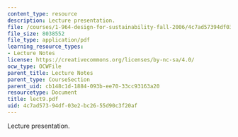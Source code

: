 ```yaml
---
content_type: resource
description: Lecture presentation.
file: /courses/1-964-design-for-sustainability-fall-2006/4c7ad57394df03e2bc2655d90c3f20af_lect9.pdf
file_size: 8038552
file_type: application/pdf
learning_resource_types:
- Lecture Notes
license: https://creativecommons.org/licenses/by-nc-sa/4.0/
ocw_type: OCWFile
parent_title: Lecture Notes
parent_type: CourseSection
parent_uid: cb148c1d-1884-093b-ee70-33cc93163a20
resourcetype: Document
title: lect9.pdf
uid: 4c7ad573-94df-03e2-bc26-55d90c3f20af
---
```

Lecture presentation.